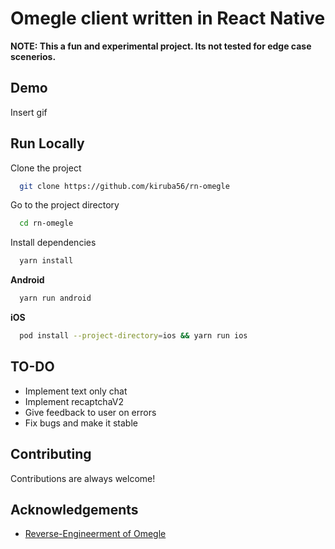 
# Omegle client written in React Native
**NOTE: This a fun and experimental project. Its not tested for edge case scenerios.**
## Demo

Insert gif


## Run Locally

Clone the project

```bash
  git clone https://github.com/kiruba56/rn-omegle
```

Go to the project directory

```bash
  cd rn-omegle
```

Install dependencies

```bash
  yarn install
```

**Android**

```bash
  yarn run android
```

**iOS**

```bash
  pod install --project-directory=ios && yarn run ios
```


## TO-DO

- Implement text only chat
- Implement recaptchaV2
- Give feedback to user on errors
- Fix bugs and make it stable


## Contributing

Contributions are always welcome!

## Acknowledgements

 - [Reverse-Engineerment of Omegle](https://gist.github.com/nucular/e19264af8d7fc8a26ece)
